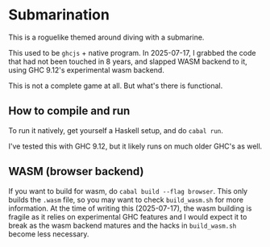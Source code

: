 Submarination
=============

This is a roguelike themed around diving with a submarine.

This used to be `ghcjs` + native program. In 2025-07-17, I grabbed the code
that had not been touched in 8 years, and slapped WASM backend to it, using
GHC 9.12's experimental wasm backend.

This is not a complete game at all. But what's there is functional.

How to compile and run
----------------------

To run it natively, get yourself a Haskell setup, and do `cabal run`.

I've tested this with GHC 9.12, but it likely runs on much older GHC's as well.

WASM (browser backend)
----------------------

If you want to build for wasm, do `cabal build --flag browser`. This only
builds the `.wasm` file, so you may want to check `build_wasm.sh` for more
information. At the time of writing this (2025-07-17), the wasm building is
fragile as it relies on experimental GHC features and I would expect it to
break as the wasm backend matures and the hacks in `build_wasm.sh` become less
necessary.

